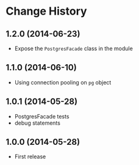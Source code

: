 # Change History

## 1.2.0 (2014-06-23)

* Expose the `PostgresFacade` class in the module

## 1.1.0 (2014-06-10)

* Using connection pooling on `pg` object

## 1.0.1 (2014-05-28)

* PostgresFacade tests
* debug statements

## 1.0.0 (2014-05-28)

* First release

